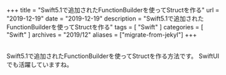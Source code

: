 +++
title =  "Swift5.1で追加されたFunctionBuilderを使ってStructを作る"
url = "2019-12-19"
date = "2019-12-19"
description = "Swift5.1で追加されたFunctionBuilderを使ってStructを作る"
tags = [
    "Swift"
]
categories = [
    "Swift"
]
archives = "2019/12"
aliases = ["migrate-from-jekyl"]
+++

<br>
Swift5.1で追加されたFunctionBuilderを使ってStructを作る方法です。
SwiftUI でも活躍していますね。

<!-- for swiswiswift.com responsive -->
<script async src="https://pagead2.googlesyndication.com/pagead/js/adsbygoogle.js"></script>
<ins class="adsbygoogle"
     style="display:block"
     data-ad-client="ca-pub-5587141252700968"
     data-ad-slot="1697863134"
     data-ad-format="auto"
     data-adtest="on"
     data-full-width-responsive="true"></ins>
<script>
     (adsbygoogle = window.adsbygoogle || []).push({});
</script>
<!-- for swiswiswift.com responsive -->

<!-- for swiswiswift-22 search -->
<script type="text/javascript">amzn_assoc_ad_type ="responsive_search_widget"; amzn_assoc_tracking_id ="swiswiswift-22"; amzn_assoc_marketplace ="amazon"; amzn_assoc_region ="JP"; amzn_assoc_placement =""; amzn_assoc_search_type = "search_widget";amzn_assoc_width ="auto"; amzn_assoc_height ="auto"; amzn_assoc_default_search_category =""; amzn_assoc_default_search_key ="";amzn_assoc_theme ="light"; amzn_assoc_bg_color ="FFFFFF"; </script><script src="//z-fe.amazon-adsystem.com/widgets/q?ServiceVersion=20070822&Operation=GetScript&ID=OneJS&WS=1&Marketplace=JP"></script>
<!-- for swiswiswift-22 search -->

<script src="https://gist.github.com/O-Junpei/856389c7a9ed070d5b8c5a4641cf88b6.js"></script>
